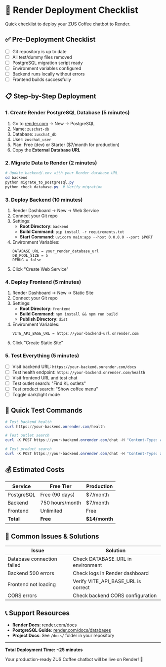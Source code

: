 # 🚀 Render Deployment Checklist

Quick checklist to deploy your ZUS Coffee chatbot to Render.

## ✅ Pre-Deployment Checklist

- [ ] Git repository is up to date
- [ ] All test/dummy files removed
- [ ] PostgreSQL migration script ready
- [ ] Environment variables configured
- [ ] Backend runs locally without errors
- [ ] Frontend builds successfully

## 📋 Step-by-Step Deployment

### 1. Create Render PostgreSQL Database (5 minutes)
1. Go to [render.com](https://render.com) → New → PostgreSQL
2. Name: `zuschat-db`
3. Database: `zuschat_db`
4. User: `zuschat_user`
5. Plan: Free (dev) or Starter ($7/month for production)
6. Copy the **External Database URL**

### 2. Migrate Data to Render (2 minutes)
```powershell
# Update backend/.env with your Render database URL
cd backend
python migrate_to_postgresql.py
python check_database.py  # Verify migration
```

### 3. Deploy Backend (10 minutes)
1. Render Dashboard → New → Web Service
2. Connect your Git repo
3. Settings:
   - **Root Directory**: `backend`
   - **Build Command**: `pip install -r requirements.txt`
   - **Start Command**: `uvicorn main:app --host 0.0.0.0 --port $PORT`
4. Environment Variables:
   ```
   DATABASE_URL = your_render_database_url
   DB_POOL_SIZE = 5
   DEBUG = false
   ```
5. Click "Create Web Service"

### 4. Deploy Frontend (5 minutes)
1. Render Dashboard → New → Static Site
2. Connect your Git repo
3. Settings:
   - **Root Directory**: `frontend`
   - **Build Command**: `npm install && npm run build`
   - **Publish Directory**: `dist`
4. Environment Variables:
   ```
   VITE_API_BASE_URL = https://your-backend-url.onrender.com
   ```
5. Click "Create Static Site"

### 5. Test Everything (5 minutes)
- [ ] Visit backend URL: `https://your-backend.onrender.com/docs`
- [ ] Test health endpoint: `https://your-backend.onrender.com/health`
- [ ] Visit frontend URL and test chat
- [ ] Test outlet search: "Find KL outlets"
- [ ] Test product search: "Show coffee menu"
- [ ] Toggle dark/light mode

## 🎯 Quick Test Commands

```powershell
# Test backend health
curl https://your-backend.onrender.com/health

# Test outlet search
curl -X POST https://your-backend.onrender.com/chat -H "Content-Type: application/json" -d '{"message": "Find outlets in KL", "session_id": "test123"}'

# Test product search  
curl -X POST https://your-backend.onrender.com/chat -H "Content-Type: application/json" -d '{"message": "Show me coffee menu", "session_id": "test123"}'
```

## 💰 Estimated Costs

| Service | Free Tier | Production |
|---------|-----------|------------|
| PostgreSQL | Free (90 days) | $7/month |
| Backend | 750 hours/month | $7/month |
| Frontend | Unlimited | Free |
| **Total** | **Free** | **$14/month** |

## 🔧 Common Issues & Solutions

| Issue | Solution |
|-------|----------|
| Database connection failed | Check DATABASE_URL in environment |
| Backend 500 errors | Check logs in Render dashboard |
| Frontend not loading | Verify VITE_API_BASE_URL is correct |
| CORS errors | Check backend CORS configuration |

## 📞 Support Resources

- **Render Docs**: [render.com/docs](https://render.com/docs)
- **PostgreSQL Guide**: [render.com/docs/databases](https://render.com/docs/databases)
- **Project Docs**: See `/docs/` folder in your repository

---

**Total Deployment Time: ~25 minutes**

Your production-ready ZUS Coffee chatbot will be live on Render! 🎉
